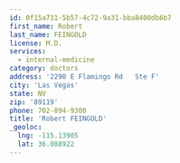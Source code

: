 ```yaml
---
id: 0f15a731-5b57-4c72-9a31-bba8400db6b7
first_name: Robert
last_name: FEINGOLD
license: M.D.
services:
  - internal-medicine
category: doctors
address: '2290 E Flamingo Rd   Ste F'
city: 'Las Vegas'
state: NV
zip: '89119'
phone: 702-894-9300
title: 'Robert FEINGOLD'
_geoloc:
  lng: -115.13905
  lat: 36.088922
---
```

